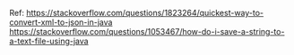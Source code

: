 Ref:
https://stackoverflow.com/questions/1823264/quickest-way-to-convert-xml-to-json-in-java
https://stackoverflow.com/questions/1053467/how-do-i-save-a-string-to-a-text-file-using-java